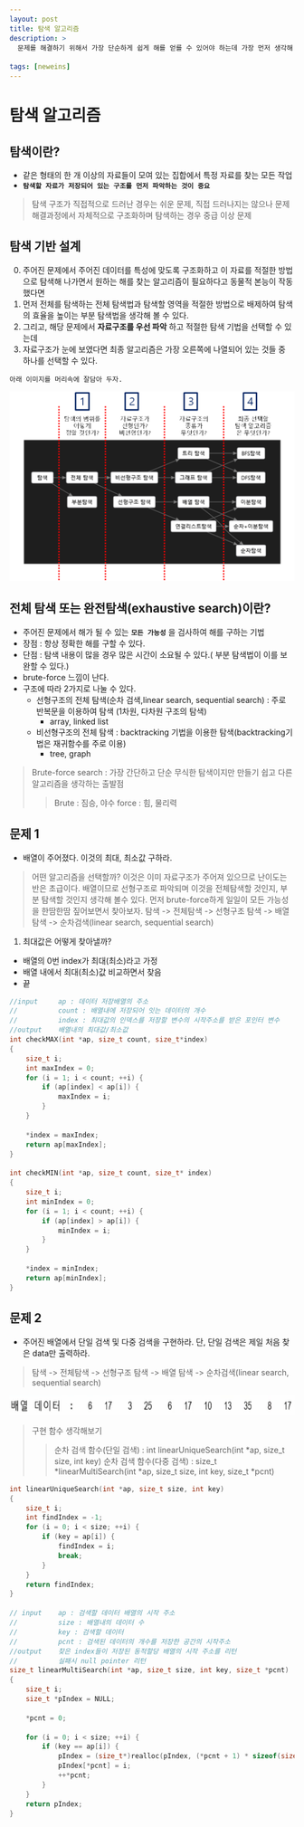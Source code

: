 ```yaml
---
layout: post
title: 탐색 알고리즘
description: >
  문제를 해결하기 위해서 가장 단순하게 쉽게 해를 얻를 수 있어야 하는데 가장 먼저 생각해 볼만한 것이 "무식하게 풀수 있는가?" 이다. 탐색 알고리즘의 출발점은 brute-force, 즉 무식하게 탐색하는 것이다. 일반적으로 컴퓨터는 1초에 약 1억 번의 연산이 가능하다. 그래서 컴퓨터의 빠른 연산 능력을 활용하는 대표적인 방법이다.

tags: [neweins]
---
```


# 탐색 알고리즘

## 탐색이란?

- 같은 형태의 한 개 이상의 자료들이 모여 있는 집합에서 특정 자료를 찾는 모든 작업
- **`탐색할 자료가 저장되어 있는 구조를 먼저 파악하는 것이 중요`**

> 탐색 구조가 직접적으로 드러난 경우는 쉬운 문제, 직접 드러나지는 않으나 문제 해결과정에서 자체적으로 구조화하며 탐색하는 경우 중급 이상 문제

## 탐색 기반 설계

0. 주어진 문제에서 주어진 데이터를 특성에 맞도록 구조화하고 이 자료를 적절한 방법으로 탐색해 나가면서 원하는 해를 찾는 알고리즘이 필요하다고 동물적 본능이 작동했다면
1. 먼저 전체를 탐색하는 전체 탐색법과 탐색할 영역을 적절한 방법으로 배제하여 탐색의 효율을 높이는 부분 탐색법을 생각해 볼 수 있다.
2. 그리고, 해당 문제에서 **자료구조를 우선 파악** 하고 적절한 탐색 기법을 선택할 수 있는데
3. 자료구조가 눈에 보였다면 최종 알고리즘은 가장 오른쪽에 나열되어 있는 것들 중 하나를 선택할 수 있다.

`아래 이미지를 머리속에 잘담아 두자.`

![](/assets/img/seach.png)


## 전체 탐색 또는 완전탐색(exhaustive search)이란?

- 주어진 문제에서 해가 될 수 있는 **`모든 가능성`** 을 검사하여 해를 구하는 기법
- 장점 : 항상 정확한 해를 구할 수 있다.
- 단점 : 탐색 내용이 많을 경우 많은 시간이 소요될 수 있다.( 부분 탐색법이 이를 보완할 수 있다.)
- brute-force 느낌이 난다.
- 구조에 따라 2가지로 나눌 수 있다.
  - 선형구조의 전체 탐색(순차 검색,linear search, sequential search) : 주로 반복문을 이용하여 탐색 (1차원, 다차원 구조의 탐색)
    - array, linked list
  - 비선형구조의 전체 탐색 : backtracking 기법을 이용한 탐색(backtracking기법은 재귀함수를 주로 이용)
    - tree, graph

> Brute-force search : 가장 간단하고 단순 무식한 탐색이지만 만들기 쉽고 다른 알고리즘을 생각하는 출발점
>> Brute : 짐승, 야수
>> force : 힘, 물리력

## 문제 1
- 배열이 주어졌다. 이것의 최대, 최소값 구하라.

> 어떤 알고리즘을 선택할까? 이것은 이미 자료구조가 주어져 있으므로 난이도는 반은 초급이다.
> 배열이므로 선형구조로 파악되며 이것을 전체탐색할 것인지, 부분 탐색할 것인지 생각해 볼수 있다.
> 먼저 brute-force하게 일일이 모든 가능성을 한땀한땀 짚어보면서 찾아보자.
> 탐색 -> 전체탐색 -> 선형구조 탐색 -> 배열 탐색 -> 순차검색(linear search, sequential search)

1. 최대값은 어떻게 찾아낼까?
- 배열의 0번 index가 최대(최소)라고 가정
- 배열 내에서 최대(최소)값 비교하면서 찾음
- 끝

~~~c
//input		ap : 데이터 저장배열의 주소
//			count : 배열내에 저장되어 잇는 데이터의 개수
//			index : 최대값의 인덱스를 저장할 변수의 시작주소를 받은 포인터 변수
//output	배열내의 최대값/최소값
int checkMAX(int *ap, size_t count, size_t*index)
{
	size_t i;
	int maxIndex = 0;
	for (i = 1; i < count; ++i) {
		if (ap[index] < ap[i]) {
			maxIndex = i;
		}
	}

	*index = maxIndex;
	return ap[maxIndex];
}

int checkMIN(int *ap, size_t count, size_t* index)
{
	size_t i;
	int minIndex = 0;
	for (i = 1; i < count; ++i) {
		if (ap[index] > ap[i]) {
			minIndex = i;
		}
	}

	*index = minIndex;
	return ap[minIndex];
}
~~~

## 문제 2
- 주어진 배열에서 단일 검색 및 다중 검색을 구현하라. 단, 단일 검색은 제일 처음 찾은 data만 출력하라.
> 탐색 -> 전체탐색 -> 선형구조 탐색 -> 배열 탐색 -> 순차검색(linear search, sequential search)

![](/assets/img/array_1.png)

> 구현 함수 생각해보기
>> 순차 검색 함수(단일 검색) : int linearUniqueSearch(int *ap, size_t size, int key)
>> 순차 검색 함수(다중 검색) : size_t *linearMultiSearch(int *ap, size_t size, int key, size_t *pcnt)


~~~c
int linearUniqueSearch(int *ap, size_t size, int key)
{
	size_t i;
	int findIndex = -1;
	for (i = 0; i < size; ++i) {
		if (key = ap[i]) {
			findIndex = i;
			break;
		}
	}
	return findIndex;
}

// input	ap : 검색할 데이터 배열의 시작 주소
//			size : 배열내의 데이터 수
//			key : 검색할 데이터
//			pcnt : 검색된 데이터의 개수를 저장한 공간의 시작주소
//output	찾은 index들이 저장된 동적할당 배열의 시작 주소를 리턴
//			실패시 null pointer 리턴
size_t linearMultiSearch(int *ap, size_t size, int key, size_t *pcnt)
{
	size_t i;
	size_t *pIndex = NULL;

	*pcnt = 0;

	for (i = 0; i < size; ++i) {
		if (key == ap[i]) {
			pIndex = (size_t*)realloc(pIndex, (*pcnt + 1) * sizeof(size_t));
			pIndex[*pcnt] = i;
			++*pcnt;
		}
	}
	return pIndex;
}
~~~
